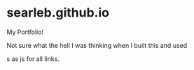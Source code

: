 # searleb.github.io
My Portfolio!

Not sure what the hell I was thinking when I built this and used <div>s as <a> js for all links.
